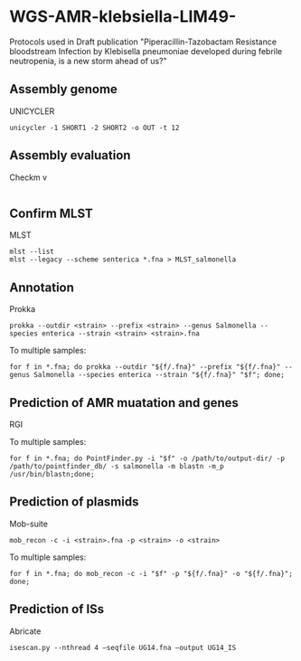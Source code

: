 # WGS-AMR-klebsiella-LIM49-

Protocols used in Draft publication  "Piperacillin-Tazobactam Resistance bloodstream Infection by Klebisella pneumoniae developed during febrile neutropenia, is a new storm ahead of us?"

## Assembly genome
UNICYCLER
```
unicycler -1 SHORT1 -2 SHORT2 -o OUT -t 12
```
## Assembly evaluation
Checkm v
```
```

## Confirm MLST

MLST
```
mlst --list
mlst --legacy --scheme senterica *.fna > MLST_salmonella
```
## Annotation
Prokka
```
prokka --outdir <strain> --prefix <strain> --genus Salmonella --species enterica --strain <strain> <strain>.fna
```
To multiple samples:
```
for f in *.fna; do prokka --outdir "${f/.fna}" --prefix "${f/.fna}" --genus Salmonella --species enterica --strain "${f/.fna}" "$f"; done;
```
## Prediction of AMR muatation and genes
RGI

To multiple samples:
```
for f in *.fna; do PointFinder.py -i "$f" -o /path/to/output-dir/ -p /path/to/pointfinder_db/ -s salmonella -m blastn -m_p /usr/bin/blastn;done;
```
## Prediction of plasmids
Mob-suite
```
mob_recon -c -i <strain>.fna -p <strain> -o <strain>
```
To multiple samples:
```
for f in *.fna; do mob_recon -c -i "$f" -p "${f/.fna}" -o "${f/.fna}"; done;
```
## Prediction of ISs
Abricate
```
isescan.py --nthread 4 –seqfile UG14.fna –output UG14_IS

